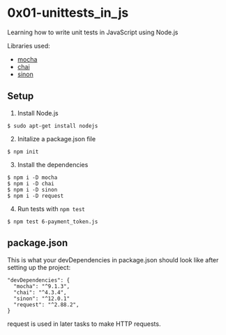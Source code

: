 # 0x01-unittests_in_js

Learning how to write unit tests in JavaScript using Node.js

Libraries used:
- [mocha](https://mochajs.org/)
- [chai](https://www.chaijs.com/)
- [sinon](https://sinonjs.org/)

## Setup
1. Install Node.js
```
$ sudo apt-get install nodejs
```
2. Initalize a package.json file
```
$ npm init
```
3. Install the dependencies
```
$ npm i -D mocha
$ npm i -D chai
$ npm i -D sinon
$ npm i -D request
```
4. Run tests with `npm test`
```
$ npm test 6-payment_token.js
```

## package.json
This is what your devDependencies in package.json should look like after setting up the project:
```
"devDependencies": {
  "mocha": "^9.1.3",
  "chai": "^4.3.4",
  "sinon": "^12.0.1"
  "request": "^2.88.2",
}
```
request is used in later tasks to make HTTP requests.